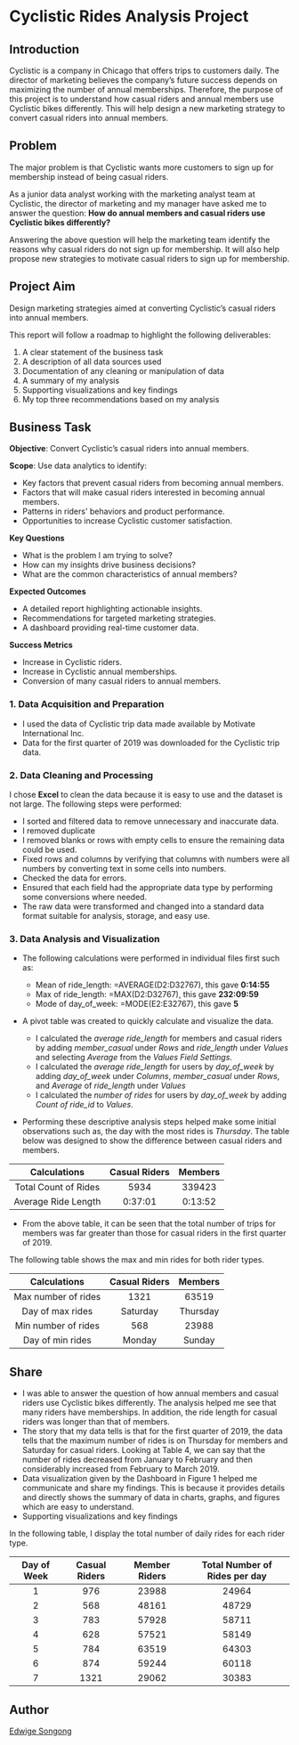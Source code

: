 # Cyclistic Rides Analysis Project

## Introduction

Cyclistic is a company in Chicago that offers trips to customers daily. The director of marketing believes the company’s future success depends on maximizing the number of annual memberships. Therefore, the purpose of this project is to understand how casual riders and annual members use Cyclistic bikes differently. This will help design a new marketing strategy to convert casual riders into annual members.

## Problem
The major problem is that Cyclistic wants more customers to sign up for membership instead of being casual riders. 

As a junior data analyst working with the marketing analyst team at Cyclistic, the director of marketing and my manager have asked me to answer the question: **How do annual members and casual riders use Cyclistic bikes differently?**

Answering the above question will help the marketing team identify the reasons why casual riders do not sign up for membership. It will also help propose new strategies to motivate casual riders to sign up for membership.

## Project Aim
Design marketing strategies aimed at converting Cyclistic’s casual riders into annual members. 

This report will follow a roadmap to highlight the following deliverables:
1.	A clear statement of the business task 
2.	A description of all data sources used 
3.	Documentation of any cleaning or manipulation of data 
4.	A summary of my analysis 
5.	Supporting visualizations and key findings
6.	My top three recommendations based on my analysis
   
## Business Task

**Objective**: Convert Cyclistic’s casual riders into annual members.

**Scope**: Use data analytics to identify:
*	Key factors that prevent casual riders from becoming annual members.
*  Factors that will make casual riders interested in becoming annual members.
*	Patterns in riders' behaviors and product performance.
*	Opportunities to increase Cyclistic customer satisfaction.

**Key Questions**
*	What is the problem I am trying to solve?
*	How can my insights drive business decisions?
*	What are the common characteristics of annual members?
  
**Expected Outcomes**
*	A detailed report highlighting actionable insights.
*	Recommendations for targeted marketing strategies.
*	A dashboard providing real-time customer data.
  
**Success Metrics**
*	Increase in Cyclistic riders.
*	Increase in Cyclistic annual memberships.
*	Conversion of many casual riders to annual members.

### 1. Data Acquisition and Preparation
*	I used the data of Cyclistic trip data made available by Motivate International Inc. 
*	Data for the first quarter of 2019 was downloaded for the Cyclistic trip data.  

### 2.	Data Cleaning and Processing
I chose **Excel** to clean the data because it is easy to use and the dataset is not large.  The following steps were performed:
*	I sorted and filtered data to remove unnecessary and inaccurate data. 
*	I removed duplicate
*	I removed blanks or rows with empty cells to ensure the remaining data could be used.
*	Fixed rows and columns by verifying that columns with numbers were all numbers by converting text in some cells into numbers.
*	Checked the data for errors.
*	Ensured that each field had the appropriate data type by performing some conversions where needed. 
*	The raw data were transformed and changed into a standard data format suitable for analysis, storage, and easy use.

### 3.	Data Analysis and Visualization
* The following calculations were performed in individual files first such as:
  * Mean of ride_length: =AVERAGE(D2:D32767), this gave **0:14:55**
  * Max of ride_length: =MAX(D2:D32767), this gave **232:09:59**
  * Mode of day_of_week: =MODE(E2:E32767), this gave **5**
     
* A pivot table was created to quickly calculate and visualize the data.
  * I calculated the *average ride_length* for members and casual riders by adding *member_casual* under *Rows* and *ride_length* under *Values* and selecting *Average* from the *Values Field Settings*.
  * I calculated the *average ride_length* for users by *day_of_week* by adding *day_of_week* under *Columns*, *member_casual* under *Rows*, and *Average* of *ride_length* under *Values*
  * I calculated the *number of rides* for users by *day_of_week* by adding *Count of ride_id* to *Values*.

* Performing these descriptive analysis steps helped make some initial observations such as, the day with the most rides is *Thursday*. The table below was designed to show the difference between casual riders and members.

|      Calculations     |      Casual Riders    | Members |
| :-------------: | :-------------: | :-------------: |
| Total Count of Rides   |      5934    | 339423 |
| Average Ride Length  | 0:37:01	       | 0:13:52   |

  * From the above table, it can be seen that the total number of trips for members was far greater than those for casual riders in the first quarter of 2019.

The following table shows the max and min rides for both rider types.

|      Calculations     |      Casual Riders    | Members |
| :-------------: | :-------------: | :-------------: |
| Max number of rides   |      1321    | 63519 |
| Day of max rides | Saturday	       | Thursday   |
| Min number of rides   |      568    | 23988 |
| Day of min rides | Monday	       | Sunday   |

## Share
* I was able to answer the question of how annual members and casual riders use Cyclistic bikes differently. The analysis helped me see that many riders have memberships. In addition, the ride length for casual riders was longer than that of members.
* The story that my data tells is that for the first quarter of 2019, the data tells that the maximum number of rides is on Thursday for members and Saturday for casual riders. Looking at Table 4, we can say that the number of rides decreased from January to February and then considerably increased from February to March 2019.
* Data visualization given by the Dashboard in Figure 1 helped me communicate and share my findings. This is because it provides details and directly shows the summary of data in charts, graphs, and figures which are easy to understand.
* Supporting visualizations and key findings

In the following table, I display the total number of daily rides for each rider type.

| Day of Week	| Casual Riders	| Member Riders	| Total Number of Rides per day |
| :-------------: | :-------------: | :-------------: | :-------------: |
| 1	| 976	| 23988	|  24964  |
| 2	| 568	|	48161	|	48729  |
| 3	| 783	|	57928	|	58711  |
| 4	| 628	|	57521	|	58149  |
| 5	| 784	|	63519	|	64303  |
| 6	| 874	|	59244	|	60118  |
| 7	| 1321|	29062	|	30383  |





## Author
[Edwige Songong](https://github.com/Songonge)

